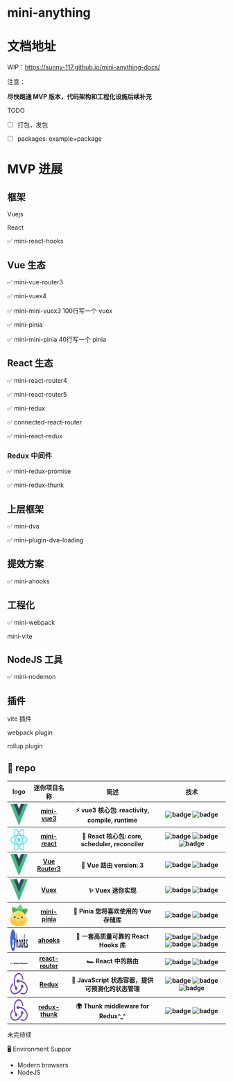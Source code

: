 # mini-anything


# 文档地址

WIP：https://sunny-117.github.io/mini-anything-docs/

注意：

**尽快跑通 MVP 版本，代码架构和工程化设施后续补充**

TODO

- [ ] 打包，发包
- [ ] packages: example+package



# MVP 进展

## 框架

Vuejs

React

✅ mini-react-hooks 

## Vue 生态

✅ mini-vue-router3

✅ mini-vuex4

✅ mini-mini-vuex3 100行写一个 vuex

✅ mini-pinia

✅ mini-mini-pinia 40行写一个 pinia
## React 生态

✅ mini-react-router4

✅ mini-react-router5

✅ mini-redux

✅ connected-react-router

✅ mini-react-redux

### Redux 中间件

✅ mini-redux-promise

✅ mini-redux-thunk

## 上层框架

✅ mini-dva

✅ mini-plugin-dva-loading


## 提效方案

✅ mini-ahooks


## 工程化

✅ mini-webpack

mini-vite



## NodeJS 工具

✅ mini-nodemon

## 插件

vite 插件

webpack plugin

rollup plugin



<h2>💼 repo</h2>
<table>
  <thead align="center">
    <tr>
      <th>logo</th>
      <th>迷你项目名称</th>
      <th>简述</th>
      <th>技术</th>
    </tr>
  </thead>
  <tbody align="center">
    <tr>
      <th>
        <a href="#" target="_blank">
        <img src="./img/mini-vue.png" width="50" align="center" height="50"/>
        </a>
      </th>
      <th>
        <a href="" target="_blank">mini-vue3</a>
      </th>
      <th>⚡️ vue3 核心包: reactivity, compile, runtime</th>
      <th>
        <img src="https://img.shields.io/badge/TypeScript-007ACC?style=flat-square&amp;logo=typescript&amp;logoColor=white" alt="badge">
        <img src="https://img.shields.io/badge/Node.js-43853D?style=flat-square&amp;logo=node.js&amp;logoColor=white" alt="badge">
      </th>
    </tr>
    <tr>
      <th>
        <a href="" target="_blank">
        <img src="./img/mini-react.png" width="50" align="center" height="50"/>
        </a>
      </th>
      <th>
        <a href="" target="_blank">mini-react</a>
      </th>
      <th>🦋 React 核心包: core, scheduler, reconciler</th>
      <th>
        <img src="https://img.shields.io/badge/TypeScript-007ACC?style=flat-square&amp;logo=typescript&amp;logoColor=white" alt="badge">
        <img src="https://img.shields.io/badge/Node.js-43853D?style=flat-square&amp;logo=node.js&amp;logoColor=white" alt="badge">
        <img src="https://img.shields.io/badge/Babel-F9DC3e?style=for-the-badge&amp;logo=babel&amp;logoColor=black" alt="badge">
      </th>
    </tr>
    <tr>
      <th>
        <a href="#" target="_blank">
         <img src="./img/mini-vue.png" width="50" align="center" height="50"/>
        </a>
      </th>
      <th>
        <a href="#" target="_blank">Vue Router3</a>
      </th>
      <th>🐝 Vue 路由 version: 3</th>
      <th>
        <img src="https://img.shields.io/badge/TypeScript-007ACC?style=flat-square&amp;logo=typescript&amp;logoColor=white" alt="badge">
        <img src="https://img.shields.io/badge/Node.js-43853D?style=flat-square&amp;logo=node.js&amp;logoColor=white" alt="badge">
      </th>
    </tr>
    <tr>
      <th>
        <a href="#" target="_blank">
         <img src="./img/mini-vue.png" width="50" align="center" height="50"/
        </a>
      </th>
      <th>
        <a href="#" target="_blank">Vuex</a>
      </th>
      <th>✨ Vuex 迷你实现</th>
      <th>
        <img src="https://img.shields.io/badge/TypeScript-007ACC?style=flat-square&amp;logo=typescript&amp;logoColor=white" alt="badge">
        <img src="https://img.shields.io/badge/Node.js-43853D?style=flat-square&amp;logo=node.js&amp;logoColor=white" alt="badge">
      </th>
    </tr>
    <tr>
      <th>
        <a href="#" target="_blank">
        <img src="./img/pinia.svg" width="50" align="center" height="50"/
        </a>
      </th>
      <th>
        <a href="https://github.com/sunny-117unxlsx" target="_blank">mini-pinia</a>
      </th>
      <th>🌸 Pinia 您将喜欢使用的 Vue 存储库</th>
      <th>
        <img src="https://img.shields.io/badge/TypeScript-007ACC?style=flat-square&amp;logo=typescript&amp;logoColor=white" alt="badge">
        <img src="https://img.shields.io/badge/Node.js-43853D?style=flat-square&amp;logo=node.js&amp;logoColor=white" alt="badge">
      </th>
    </tr>
    <tr>
      <th>
        <a href="#" target="_blank">
        <img src="./img/ahooks.svg" width="50" align="center" height="50"/
        </a>
      </th>
      <th>
        <a href="#" target="_blank">ahooks</a>
      </th>
      <th>🦄 一套高质量可靠的 React Hooks 库</th>
      <th>
        <img src="https://img.shields.io/badge/TypeScript-007ACC?style=flat-square&amp;logo=typescript&amp;logoColor=white" alt="badge">
        <img src="https://img.shields.io/badge/React-20232A?style=flat-square&amp;logo=react&amp;logoColor=61DAFB" alt="badge">
        <img src="https://img.shields.io/badge/React_Router-CA4245?style=flat-square&amp;logo=react-router&amp;logoColor=white" alt="badge">
        <img src="https://img.shields.io/badge/Redux-593D88?style=flat-square&amp;logo=redux&amp;logoColor=white" alt="badge">
      </th>
    </tr>
    <tr>
      <th>
        <a href="https://github.com/HaiyaoTec/heimdall-ts" target="_blank">
        <img src="./img/react-router.png" width="50"  alt=""/>
        </a>
      </th>
      <th>
        <a href="#" target="_blank">react-router</a>
      </th>
      <th>🏎 React 中的路由</th>
      <th>
        <img src="https://img.shields.io/badge/TypeScript-007ACC?style=flat-square&amp;logo=typescript&amp;logoColor=white" alt="badge">
        <img src="https://img.shields.io/badge/Node.js-43853D?style=flat-square&amp;logo=node.js&amp;logoColor=white" alt="badge">
      </th>
    </tr>
    <tr>
      <th>
        <a href="https://mini-spotify-rose.vercel.app/" target="_blank">
        <img src="./img/redux.svg" width="50" height="50" />
        </a>
      </th>
      <th>
        <a href="#" target="_blank">Redux</a>
      </th>
      <th>🎸 JavaScript 状态容器，提供可预测化的状态管理</th>
      <th>
        <img src="https://img.shields.io/badge/TypeScript-007ACC?style=flat-square&amp;logo=typescript&amp;logoColor=white" alt="badge">
        <img src="https://img.shields.io/badge/Next.js-black?style=flat-square&amp;logo=next.js&amp;logoColor=white" alt="badge">
        <img src="https://img.shields.io/badge/Tailwind_CSS-38B2AC?style=flat-square&amp;logo=tailwind-css&amp;logoColor=white" alt="badge">
      </th>
    </tr>
    <tr>
      <th>
        <a href="https://github.com/sunny-117toy-browser" target="_blank">
            <img src="./img/redux.svg" width="50" height="50" alt=""/>
        </a>
      </th>
      <th>
        <a href="#" target="_blank">redux-thunk</a>
      </th>
      <th>🌍 Thunk middleware for Redux^_^</th>
      <th>
        <img src="https://img.shields.io/badge/JavaScript-F7DF1E?style=flat-square&amp;logo=javascript&amp;logoColor=black" alt="badge">
        <img src="https://img.shields.io/badge/Node.js-43853D?style=flat-square&amp;logo=node.js&amp;logoColor=white" alt="badge">
      </th>
    </tr>
    
  </tbody>
</table>


<p>
      未完待续
</p>


🖥 Environment Suppor

- Modern browsers
- NodeJS
